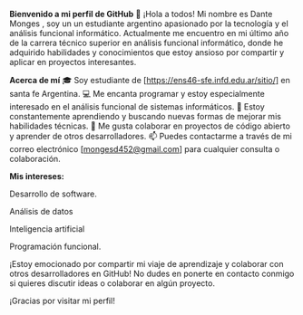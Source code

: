 **Bienvenido a mi perfil de GitHub** 👋
¡Hola a todos! Mi nombre es Dante Monges , soy un un estudiante argentino apasionado por la tecnología y el análisis funcional informático. Actualmente me encuentro en mi último año de la carrera técnico superior en análisis funcional informático, donde he adquirido habilidades y conocimientos que estoy ansioso por compartir y aplicar en proyectos interesantes.

**Acerca de mí**
🎓 Soy estudiante de [https://ens46-sfe.infd.edu.ar/sitio/] en santa fe Argentina.
💻 Me encanta programar y estoy especialmente interesado en el análisis funcional de sistemas informáticos.
🌱 Estoy constantemente aprendiendo y buscando nuevas formas de mejorar mis habilidades técnicas.
🤝 Me gusta colaborar en proyectos de código abierto y aprender de otros desarrolladores.
📫 Puedes contactarme a través de mi correo electrónico [mongesd452@gmail.com] para cualquier consulta o colaboración.

**Mis intereses:**

Desarrollo de software.

Análisis de datos

Inteligencia artificial

Programación funcional.

¡Estoy emocionado por compartir mi viaje de aprendizaje y colaborar con otros desarrolladores en GitHub! No dudes en ponerte en contacto conmigo si quieres discutir ideas o colaborar en algún proyecto.

¡Gracias por visitar mi perfil!
